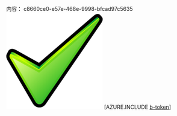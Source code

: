 内容： c8660ce0-e57e-468e-9998-bfcad97c5635![图像](591789d0-721b-4df7-8c00-7ca08f482229.png)
[AZURE.INCLUDE [b-token](4501160d-9740-48d0-82bf-619062d320df.md)]
